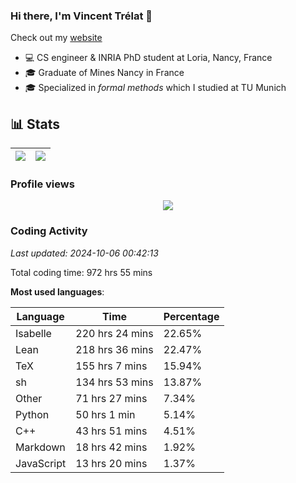 ### Hi there, I'm Vincent Trélat 👋

Check out my [website](https://vtrelat.github.io)

-   💻 CS engineer & INRIA PhD student at Loria, Nancy, France
-   🎓 Graduate of Mines Nancy in France
-   🎓 Specialized in _formal methods_ which I studied at TU Munich

## 📊 **Stats**

| <img align="center" src="https://readme-stats.clckblog.space/api?username=VTrelat&show_icons=true&include_all_commits=true&theme=tokyonight&hide_border=true" /> | <img align="center" src="https://readme-stats.clckblog.space/api/top-langs/?username=VTrelat&layout=compact&theme=tokyonight&hide_border=true" /> |
| ---------------------------------------------------------------------------------------------------------------------------------------------------------------- | ------------------------------------------------------------------------------------------------------------------------------------------------- |

### Profile views

<p align="center">
 <img src="https://profile-counter.glitch.me/VTrelat/count.svg" />
</p>

<!--automations-->
### Coding Activity
_Last updated: 2024-10-06 00:42:13_

Total coding time: 972 hrs 55 mins

**Most used languages**:

| Language | Time | Percentage |
| ------------- | ------------- | ------------- |
| Isabelle | 220 hrs 24 mins | 22.65% |
| Lean | 218 hrs 36 mins | 22.47% |
| TeX | 155 hrs 7 mins | 15.94% |
| sh | 134 hrs 53 mins | 13.87% |
| Other | 71 hrs 27 mins | 7.34% |
| Python | 50 hrs 1 min | 5.14% |
| C++ | 43 hrs 51 mins | 4.51% |
| Markdown | 18 hrs 42 mins | 1.92% |
| JavaScript | 13 hrs 20 mins | 1.37% |

